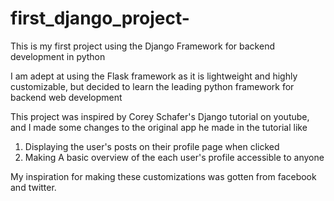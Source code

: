 # first_django_project-
This is my first project using the Django Framework for backend development in python

I am adept at using the Flask framework as it is lightweight and highly customizable, but decided to learn the leading python framework for backend web development 

This project was inspired by Corey Schafer's Django tutorial on youtube, and I made some changes to the original app he made in the tutorial like 
1. Displaying the user's posts on their profile page when clicked
2. Making A basic overview of the each user's profile accessible to anyone 

My inspiration for making these customizations was gotten from facebook and twitter.
